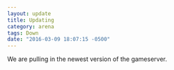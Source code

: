 ```yaml
---
layout: update
title: Updating
category: arena
tags: Down
date: "2016-03-09 18:07:15 -0500"
---
```


We are pulling in the newest version of the gameserver.
